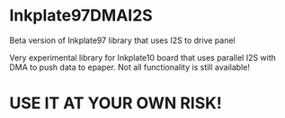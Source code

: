 # Inkplate97DMAI2S
Beta version of Inkplate97 library that uses I2S to drive panel


Very experimental library for Inkplate10 board that uses parallel I2S with DMA to push data to epaper.
Not all functionality is still available!

# USE IT AT YOUR OWN RISK!
